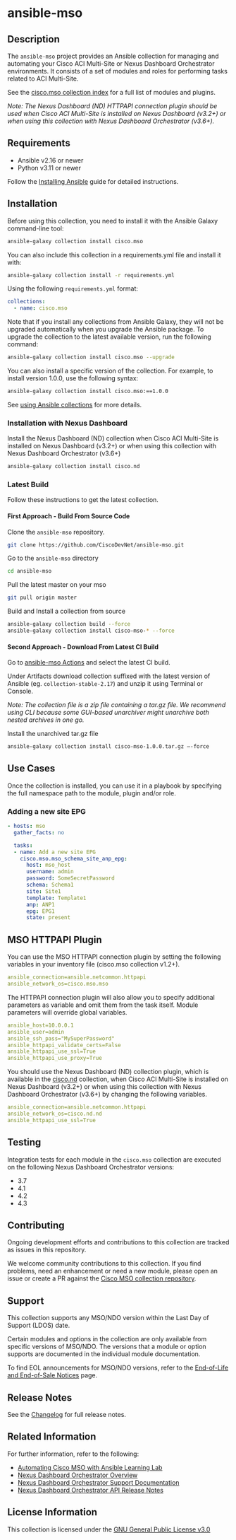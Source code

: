 # ansible-mso

## Description

The `ansible-mso` project provides an Ansible collection for managing and automating your Cisco ACI Multi-Site or Nexus Dashboard Orchestrator environments.
It consists of a set of modules and roles for performing tasks related to ACI Multi-Site.

See the [cisco.mso collection index](https://galaxy.ansible.com/ui/repo/published/cisco/mso/content/) for a full list of modules and plugins.

*Note: The Nexus Dashboard (ND) HTTPAPI connection plugin should be used when Cisco ACI Multi-Site is installed on Nexus Dashboard (v3.2+) or when using this collection with Nexus Dashboard Orchestrator (v3.6+).*

## Requirements

- Ansible v2.16 or newer
- Python v3.11 or newer

Follow the [Installing Ansible](https://docs.ansible.com/ansible/latest/installation_guide/intro_installation.html) guide for detailed instructions.

## Installation

Before using this collection, you need to install it with the Ansible Galaxy command-line tool:

```sh
ansible-galaxy collection install cisco.mso
```

You can also include this collection in a requirements.yml file and install it with:

```sh
ansible-galaxy collection install -r requirements.yml
```

Using the following `requirements.yml` format:

```yaml
collections:
  - name: cisco.mso
```

Note that if you install any collections from Ansible Galaxy, they will not be upgraded automatically when you upgrade the Ansible package.
To upgrade the collection to the latest available version, run the following command:

```sh
ansible-galaxy collection install cisco.mso --upgrade
```

You can also install a specific version of the collection. For example, to install version 1.0.0, use the following syntax:

```sh
ansible-galaxy collection install cisco.mso:==1.0.0
```

See [using Ansible collections](https://docs.ansible.com/ansible/devel/user_guide/collections_using.html) for more details.

### Installation with Nexus Dashboard

Install the Nexus Dashboard (ND) collection when Cisco ACI Multi-Site is installed on Nexus Dashboard (v3.2+) or when using this collection with Nexus Dashboard Orchestrator (v3.6+)

```sh
ansible-galaxy collection install cisco.nd
```

### Latest Build

Follow these instructions to get the latest collection.

#### First Approach - Build From Source Code

Clone the `ansible-mso` repository.

```sh
git clone https://github.com/CiscoDevNet/ansible-mso.git
```

Go to the `ansible-mso` directory

```sh
cd ansible-mso
```

Pull the latest master on your mso

```sh
git pull origin master
```

Build and Install a collection from source

```sh
ansible-galaxy collection build --force
ansible-galaxy collection install cisco-mso-* --force
```

#### Second Approach - Download From Latest CI Build

Go to [ansible-mso Actions](https://github.com/CiscoDevNet/ansible-mso/actions/workflows/ansible-test.yml?query=branch%3Amaster) and select the latest CI build.

Under Artifacts download collection suffixed with the latest version of Ansible (eg. `collection-stable-2.17`) and unzip it using Terminal or Console.

*Note: The collection file is a zip file containing a tar.gz file. We recommend using CLI because some GUI-based unarchiver might unarchive both nested archives in one go.*

Install the unarchived tar.gz file

```sh
ansible-galaxy collection install cisco-mso-1.0.0.tar.gz —-force
```

## Use Cases

Once the collection is installed, you can use it in a playbook by specifying the full namespace path to the module, plugin and/or role.

### Adding a new site EPG

```yaml
- hosts: mso
  gather_facts: no

  tasks:
  - name: Add a new site EPG
    cisco.mso.mso_schema_site_anp_epg:
      host: mso_host
      username: admin
      password: SomeSecretPassword
      schema: Schema1
      site: Site1
      template: Template1
      anp: ANP1
      epg: EPG1
      state: present
```

## MSO HTTPAPI Plugin

You can use the MSO HTTPAPI connection plugin by setting the following variables in your inventory file (cisco.mso collection v1.2+).

```yaml
ansible_connection=ansible.netcommon.httpapi
ansible_network_os=cisco.mso.mso
```

The HTTPAPI connection plugin will also allow you to specify additional parameters as variable and omit them from the task itself. Module parameters will override global variables.

```yaml
ansible_host=10.0.0.1
ansible_user=admin
ansible_ssh_pass="MySuperPassword"
ansible_httpapi_validate_certs=False
ansible_httpapi_use_ssl=True
ansible_httpapi_use_proxy=True
```

You should use the Nexus Dashboard (ND) collection plugin, which is available in the [cisco.nd](https://galaxy.ansible.com/cisco/nd) collection, when Cisco ACI Multi-Site is installed on Nexus Dashboard (v3.2+) or when using this collection with Nexus Dashboard Orchestrator (v3.6+) by changing the following variables.

```yaml
ansible_connection=ansible.netcommon.httpapi
ansible_network_os=cisco.nd.nd
ansible_httpapi_use_ssl=True
```

## Testing

Integration tests for each module in the `cisco.mso` collection are executed on the following Nexus Dashboard Orchestrator versions:

- 3.7
- 4.1
- 4.2
- 4.3

## Contributing

Ongoing development efforts and contributions to this collection are tracked as issues in this repository.

We welcome community contributions to this collection. If you find problems, need an enhancement or need a new module, please open an issue or create a PR against the [Cisco MSO collection repository](https://github.com/CiscoDevNet/ansible-mso/issues).

## Support

This collection supports any MSO/NDO version within the Last Day of Support (LDOS) date.

Certain modules and options in the collection are only available from specific versions of MSO/NDO. The versions that a module or option supports are documented in the individual module documentation.

To find EOL announcements for MSO/NDO versions, refer to the [End-of-Life and End-of-Sale Notices](https://www.cisco.com/c/en/us/products/cloud-systems-management/multi-site-orchestrator/eos-eol-notice-listing.html) page.

## Release Notes

See the [Changelog](CHANGELOG.rst) for full release notes.

## Related Information

For further information, refer to the following:

- [Automating Cisco MSO with Ansible Learning Lab](https://developer.cisco.com/learning/labs/mso-ansible_part1-intro/setup-an-ansible-and-mso-environment/)
- [Nexus Dashboard Orchestrator Overview](https://www.cisco.com/c/en/us/products/collateral/cloud-systems-management/multi-site-orchestrator/nb-06-mso-so-cte-en.html)
- [Nexus Dashboard Orchestrator Support Documentation](https://www.cisco.com/c/en/us/support/cloud-systems-management/multi-site-orchestrator/series.html)
- [Nexus Dashboard Orchestrator API Release Notes](https://developer.cisco.com/docs/search/?q=Nexus+Dashboard+Orchestrator)

## License Information

This collection is licensed under the [GNU General Public License v3.0](LICENSE)
